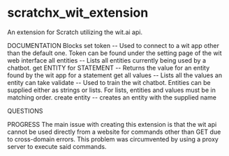 # scratchx_wit_extension
An extension for Scratch utilizing the wit.ai api.

DOCUMENTATION
Blocks
set token -- Used to connect to a wit app other than the default one. Token can be found under the setting page of the wit web interface
all entities -- Lists all entities currently being used by a chatbot. 
get ENTITY for STATEMENT -- Returns the value for an entity found by the wit app for a statement
get all values -- Lists all the values an entity can take
validate -- Used to train the wit chatbot. Entities can be supplied either as strings or lists. For lists, entities and values must be in matching order.
create entity -- creates an entity with the supplied name

QUESTIONS

PROGRESS
The main issue with creating this extension is that the wit api cannot be used directly from a website for commands other than GET due to cross-domain errors. This problem was circumvented by using a proxy server to execute said commands.
